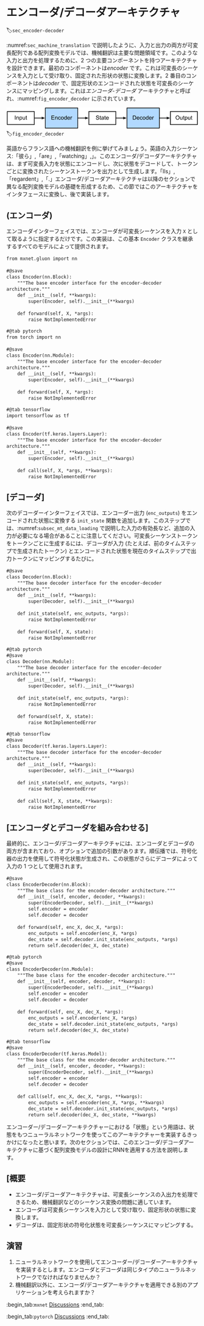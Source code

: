 # エンコーダ/デコーダアーキテクチャ
:label:`sec_encoder-decoder`

:numref:`sec_machine_translation` で説明したように、入力と出力の両方が可変長配列である配列変換モデルでは、機械翻訳は主要な問題領域です。このような入力と出力を処理するために、2 つの主要コンポーネントを持つアーキテクチャを設計できます。最初のコンポーネントは*encoder* です。これは可変長のシーケンスを入力として受け取り、固定された形状の状態に変換します。2 番目のコンポーネントは*decoder* で、固定形状のエンコードされた状態を可変長のシーケンスにマッピングします。これは*エンコーダ-デコーダ* アーキテクチャと呼ばれ、:numref:`fig_encoder_decoder` に示されています。 

![The encoder-decoder architecture.](../img/encoder-decoder.svg)
:label:`fig_encoder_decoder`

英語からフランス語への機械翻訳を例に挙げてみましょう。英語の入力シーケンス:「彼ら」,「are」,「watching」,」。このエンコーダ/デコーダアーキテクチャは、まず可変長入力を状態にエンコードし、次に状態をデコードして、トークンごとに変換されたシーケンストークンを出力として生成します。「Ils」,「regardent」,「.」エンコーダ/デコーダアーキテクチャは以降のセクションで異なる配列変換モデルの基礎を形成するため、この節ではこのアーキテクチャをインタフェースに変換し、後で実装します。 

## (**エンコーダ**)

エンコーダインターフェイスでは、エンコーダが可変長シーケンスを入力 `X` として取るように指定するだけです。この実装は、この基本 `Encoder` クラスを継承するすべてのモデルによって提供されます。

```{.python .input}
from mxnet.gluon import nn

#@save
class Encoder(nn.Block):
    """The base encoder interface for the encoder-decoder architecture."""
    def __init__(self, **kwargs):
        super(Encoder, self).__init__(**kwargs)

    def forward(self, X, *args):
        raise NotImplementedError
```

```{.python .input}
#@tab pytorch
from torch import nn

#@save
class Encoder(nn.Module):
    """The base encoder interface for the encoder-decoder architecture."""
    def __init__(self, **kwargs):
        super(Encoder, self).__init__(**kwargs)

    def forward(self, X, *args):
        raise NotImplementedError
```

```{.python .input}
#@tab tensorflow
import tensorflow as tf

#@save
class Encoder(tf.keras.layers.Layer):
    """The base encoder interface for the encoder-decoder architecture."""
    def __init__(self, **kwargs):
        super(Encoder, self).__init__(**kwargs)

    def call(self, X, *args, **kwargs):
        raise NotImplementedError
```

## [**デコーダ**]

次のデコーダーインターフェイスでは、エンコーダー出力 (`enc_outputs`) をエンコードされた状態に変換する `init_state` 関数を追加します。このステップでは、:numref:`subsec_mt_data_loading` で説明した入力の有効長など、追加の入力が必要になる場合があることに注意してください。可変長シーケンストークンをトークンごとに生成するには、デコーダが入力 (たとえば、前のタイムステップで生成されたトークン) とエンコードされた状態を現在のタイムステップで出力トークンにマッピングするたびに。

```{.python .input}
#@save
class Decoder(nn.Block):
    """The base decoder interface for the encoder-decoder architecture."""
    def __init__(self, **kwargs):
        super(Decoder, self).__init__(**kwargs)

    def init_state(self, enc_outputs, *args):
        raise NotImplementedError

    def forward(self, X, state):
        raise NotImplementedError
```

```{.python .input}
#@tab pytorch
#@save
class Decoder(nn.Module):
    """The base decoder interface for the encoder-decoder architecture."""
    def __init__(self, **kwargs):
        super(Decoder, self).__init__(**kwargs)

    def init_state(self, enc_outputs, *args):
        raise NotImplementedError

    def forward(self, X, state):
        raise NotImplementedError
```

```{.python .input}
#@tab tensorflow
#@save
class Decoder(tf.keras.layers.Layer):
    """The base decoder interface for the encoder-decoder architecture."""
    def __init__(self, **kwargs):
        super(Decoder, self).__init__(**kwargs)

    def init_state(self, enc_outputs, *args):
        raise NotImplementedError

    def call(self, X, state, **kwargs):
        raise NotImplementedError
```

## [**エンコーダとデコーダを組み合わせる**]

最終的に、エンコーダ/デコーダアーキテクチャには、エンコーダとデコーダの両方が含まれており、オプションで追加の引数があります。順伝播では、符号化器の出力を使用して符号化状態が生成され、この状態がさらにデコーダによって入力の 1 つとして使用されます。

```{.python .input}
#@save
class EncoderDecoder(nn.Block):
    """The base class for the encoder-decoder architecture."""
    def __init__(self, encoder, decoder, **kwargs):
        super(EncoderDecoder, self).__init__(**kwargs)
        self.encoder = encoder
        self.decoder = decoder

    def forward(self, enc_X, dec_X, *args):
        enc_outputs = self.encoder(enc_X, *args)
        dec_state = self.decoder.init_state(enc_outputs, *args)
        return self.decoder(dec_X, dec_state)
```

```{.python .input}
#@tab pytorch
#@save
class EncoderDecoder(nn.Module):
    """The base class for the encoder-decoder architecture."""
    def __init__(self, encoder, decoder, **kwargs):
        super(EncoderDecoder, self).__init__(**kwargs)
        self.encoder = encoder
        self.decoder = decoder

    def forward(self, enc_X, dec_X, *args):
        enc_outputs = self.encoder(enc_X, *args)
        dec_state = self.decoder.init_state(enc_outputs, *args)
        return self.decoder(dec_X, dec_state)
```

```{.python .input}
#@tab tensorflow
#@save
class EncoderDecoder(tf.keras.Model):
    """The base class for the encoder-decoder architecture."""
    def __init__(self, encoder, decoder, **kwargs):
        super(EncoderDecoder, self).__init__(**kwargs)
        self.encoder = encoder
        self.decoder = decoder

    def call(self, enc_X, dec_X, *args, **kwargs):
        enc_outputs = self.encoder(enc_X, *args, **kwargs)
        dec_state = self.decoder.init_state(enc_outputs, *args)
        return self.decoder(dec_X, dec_state, **kwargs)
```

エンコーダー/デコーダーアーキテクチャーにおける「状態」という用語は、状態をもつニューラルネットワークを使ってこのアーキテクチャーを実装するきっかけになったと思います。次のセクションでは、このエンコーダ/デコーダアーキテクチャに基づく配列変換モデルの設計にRNNを適用する方法を説明します。 

## [概要

* エンコーダ/デコーダアーキテクチャは、可変長シーケンスの入出力を処理できるため、機械翻訳などのシーケンス変換の問題に適しています。
* エンコーダは可変長シーケンスを入力として受け取り、固定形状の状態に変換します。
* デコーダは、固定形状の符号化状態を可変長シーケンスにマッピングする。

## 演習

1. ニューラルネットワークを使用してエンコーダー/デコーダーアーキテクチャを実装するとします。エンコーダとデコーダは同じタイプのニューラルネットワークでなければなりませんか？  
1. 機械翻訳以外に、エンコーダ/デコーダアーキテクチャを適用できる別のアプリケーションを考えられますか？

:begin_tab:`mxnet`
[Discussions](https://discuss.d2l.ai/t/341)
:end_tab:

:begin_tab:`pytorch`
[Discussions](https://discuss.d2l.ai/t/1061)
:end_tab:
